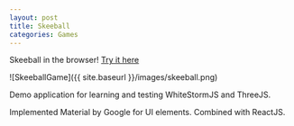```yaml
---
layout: post
title: Skeeball
categories: Games
---
```


Skeeball in the browser! [Try it here](http://skeeball.wassuh.com)

![SkeeballGame]({{ site.baseurl }}/images/skeeball.png)

Demo application for learning and testing WhiteStormJS and ThreeJS.

Implemented Material by Google for UI elements. Combined with ReactJS.